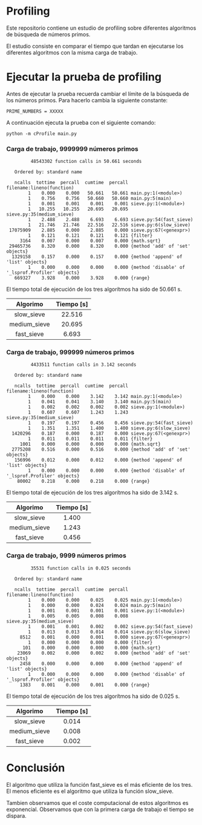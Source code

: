 # Profiling
 Este repositorio contiene un estudio de profiling sobre diferentes algoritmos de búsqueda de números primos.


 El estudio consiste en comparar el tiempo que tardan en ejecutarse los diferentes algoritmos con la misma carga de trabajo.
 
# Ejecutar la prueba de profiling
Antes de ejecutar la prueba recuerda cambiar el límite de la búsqueda de los números primos. Para hacerlo cambia la siguiente constante:
```
PRIME_NUMBERS = XXXXX
```
A continuación ejecuta la prueba con el siguiente comando:

```
python -m cProfile main.py
```

### Carga de trabajo, 9999999 números primos
```
         48543302 function calls in 50.661 seconds

   Ordered by: standard name

   ncalls  tottime  percall  cumtime  percall filename:lineno(function)
        1    0.000    0.000   50.661   50.661 main.py:1(<module>)
        1    0.756    0.756   50.660   50.660 main.py:5(main)
        1    0.001    0.001    0.001    0.001 sieve.py:1(<module>)
        1   10.255   10.255   20.695   20.695 sieve.py:35(medium_sieve)
        1    2.488    2.488    6.693    6.693 sieve.py:54(fast_sieve)
        1   21.746   21.746   22.516   22.516 sieve.py:6(slow_sieve)
 17075909    2.885    0.000    2.885    0.000 sieve.py:67(<genexpr>)
        1    0.121    0.121    0.121    0.121 {filter}
     3164    0.007    0.000    0.007    0.000 {math.sqrt}
 29465736    8.320    0.000    8.320    0.000 {method 'add' of 'set' objects}
  1329158    0.157    0.000    0.157    0.000 {method 'append' of 'list' objects}
        1    0.000    0.000    0.000    0.000 {method 'disable' of '_lsprof.Profiler' objects}
   669327    3.928    0.000    3.928    0.000 {range}
```
El tiempo total de ejecución de los tres algorítmos ha sido de 50.661 s.

| Algorimo      | Tiempo [s]    |
|:-------------:|:-------------:|
| slow_sieve    | 22.516        |
| medium_sieve  | 20.695        |
| fast_sieve    | 6.693         |


### Carga de trabajo, 999999 números primos

```
         4433511 function calls in 3.142 seconds

   Ordered by: standard name

   ncalls  tottime  percall  cumtime  percall filename:lineno(function)
        1    0.000    0.000    3.142    3.142 main.py:1(<module>)
        1    0.041    0.041    3.140    3.140 main.py:5(main)
        1    0.002    0.002    0.002    0.002 sieve.py:1(<module>)
        1    0.607    0.607    1.243    1.243 sieve.py:35(medium_sieve)
        1    0.197    0.197    0.456    0.456 sieve.py:54(fast_sieve)
        1    1.351    1.351    1.400    1.400 sieve.py:6(slow_sieve)
  1420296    0.187    0.000    0.187    0.000 sieve.py:67(<genexpr>)
        1    0.011    0.011    0.011    0.011 {filter}
     1001    0.000    0.000    0.000    0.000 {math.sqrt}
  2775208    0.516    0.000    0.516    0.000 {method 'add' of 'set' objects}
   156996    0.012    0.000    0.012    0.000 {method 'append' of 'list' objects}
        1    0.000    0.000    0.000    0.000 {method 'disable' of '_lsprof.Profiler' objects}
    80002    0.218    0.000    0.218    0.000 {range}
``` 

El tiempo total de ejecución de los tres algorítmos ha sido de 3.142 s.

| Algorimo      | Tiempo [s]    |
|:-------------:|:-------------:|
| slow_sieve    | 1.400         |
| medium_sieve  | 1.243         |
| fast_sieve    | 0.456         |

### Carga de trabajo, 9999 números primos

```
         35531 function calls in 0.025 seconds

   Ordered by: standard name

   ncalls  tottime  percall  cumtime  percall filename:lineno(function)
        1    0.000    0.000    0.025    0.025 main.py:1(<module>)
        1    0.000    0.000    0.024    0.024 main.py:5(main)
        1    0.001    0.001    0.001    0.001 sieve.py:1(<module>)
        1    0.005    0.005    0.008    0.008 sieve.py:35(medium_sieve)
        1    0.001    0.001    0.002    0.002 sieve.py:54(fast_sieve)
        1    0.013    0.013    0.014    0.014 sieve.py:6(slow_sieve)
     8512    0.001    0.000    0.001    0.000 sieve.py:67(<genexpr>)
        1    0.000    0.000    0.000    0.000 {filter}
      101    0.000    0.000    0.000    0.000 {math.sqrt}
    23069    0.002    0.000    0.002    0.000 {method 'add' of 'set' objects}
     2458    0.000    0.000    0.000    0.000 {method 'append' of 'list' objects}
        1    0.000    0.000    0.000    0.000 {method 'disable' of '_lsprof.Profiler' objects}
     1383    0.001    0.000    0.001    0.000 {range}

``` 

El tiempo total de ejecución de los tres algorítmos ha sido de 0.025 s.

| Algorimo      | Tiempo [s]    |
|:-------------:|:-------------:|
| slow_sieve    | 0.014         |
| medium_sieve  | 0.008         |
| fast_sieve    | 0.002         |

# Conclusión
El algoritmo que utiliza la función fast_sieve es el más eficiente de los tres. El menos eficiente es el algoritmo que utiliza la función slow_sieve.

Tambien observamos que el coste computacional de estos algoritmos es exponencial. Observamos que con la primera carga de trabajo el tiempo se dispara.
